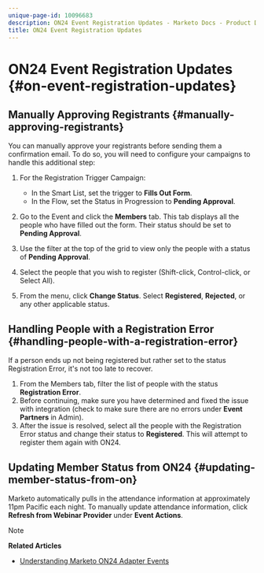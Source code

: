 ```yaml
---
unique-page-id: 10096683
description: ON24 Event Registration Updates - Marketo Docs - Product Documentation
title: ON24 Event Registration Updates
---
```


# ON24 Event Registration Updates {#on-event-registration-updates}

## Manually Approving Registrants {#manually-approving-registrants}

You can manually approve your registrants before sending them a confirmation email. To do so, you will need to configure your campaigns to handle this additional step:

1. For the Registration Trigger Campaign:

    * In the Smart List, set the trigger to **Fills Out Form**.
    * In the Flow, set the Status in Progression to **Pending Approval**.

1. Go to the Event and click the **Members** tab. This tab displays all the people who have filled out the form. Their status should be set to **Pending Approval**.
1. Use the filter at the top of the grid to view only the people with a status of **Pending Approval**.
1. Select the people that you wish to register (Shift-click, Control-click, or Select All).
1. From the menu, click **Change Status**. Select **Registered**, **Rejected**, or any other applicable status.

## Handling People with a Registration Error {#handling-people-with-a-registration-error}

If a person ends up not being registered but rather set to the status Registration Error, it's not too late to recover.

1. From the Members tab, filter the list of people with the status **Registration Error**. 
1. Before continuing, make sure you have determined and fixed the issue with integration (check to make sure there are no errors under **Event Partners** in Admin). 
1. After the issue is resolved, select all the people with the Registration Error status and change their status to **Registered**. This will attempt to register them again with ON24.

## Updating Member Status from ON24 {#updating-member-status-from-on}

Marketo automatically pulls in the attendance information at approximately 11pm Pacific each night. To manually update attendance information, click **Refresh from Webinar Provider** under **Event Actions**.

>[!NOTE]
>
>**Related Articles**
>
>* [Understanding Marketo ON24 Adapter Events](understanding-marketo-on24-adapter-events.md)
>

